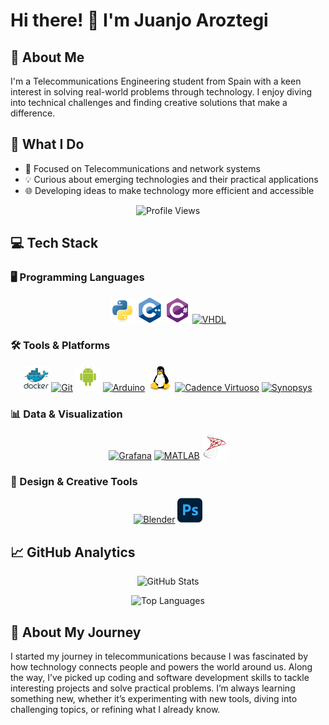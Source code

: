 # Hi there! 👋 I'm Juanjo Aroztegi

## 🌟 About Me

I'm a Telecommunications Engineering student from Spain with a keen interest in solving real-world problems through technology. I enjoy diving into technical challenges and finding creative solutions that make a difference.

## 🚀 What I Do

- 📡 Focused on Telecommunications and network systems
- 💡 Curious about emerging technologies and their practical applications
- 🌐 Developing ideas to make technology more efficient and accessible

<p align="center">
  <img src="https://komarev.com/ghpvc/?username=jjaroztegi&label=Profile%20views&color=0e75b6&style=flat" alt="Profile Views" />
</p>

## 💻 Tech Stack

### 🖥️ Programming Languages

<p align="center">
  <a href="https://www.python.org" target="_blank"><img src="https://raw.githubusercontent.com/devicons/devicon/master/icons/python/python-original.svg" alt="Python" width="40" height="40" /></a>
  <a href="https://www.w3schools.com/cpp/" target="_blank"><img src="https://raw.githubusercontent.com/devicons/devicon/master/icons/cplusplus/cplusplus-original.svg" alt="C++" width="40" height="40" /></a>
  <a href="https://www.w3schools.com/cs/" target="_blank"><img src="https://raw.githubusercontent.com/devicons/devicon/master/icons/csharp/csharp-original.svg" alt="C#" width="40" height="40" /></a>
  <a href="https://en.wikipedia.org/wiki/VHDL" target="_blank"><img src="https://cdn.prod.website-files.com/6047a9e35e5dc54ac86ddd90/638a61921edcd67d5720a25a__MFi-0rEM2Y6219Ky3MT0ee_95o0d6Ah_5hM11khoTE.png" alt="VHDL" width="40" height="40" /></a>
</p>

### 🛠️ Tools & Platforms

<p align="center">
  <a href="https://www.docker.com/" target="_blank"><img src="https://raw.githubusercontent.com/devicons/devicon/master/icons/docker/docker-original-wordmark.svg" alt="Docker" width="40" height="40" /></a>
  <a href="https://git-scm.com/" target="_blank"><img src="https://www.vectorlogo.zone/logos/git-scm/git-scm-icon.svg" alt="Git" width="40" height="40" /></a>
  <a href="https://developer.android.com" target="_blank"><img src="https://raw.githubusercontent.com/devicons/devicon/master/icons/android/android-original-wordmark.svg" alt="Android" width="40" height="40" /></a>
  <a href="https://www.arduino.cc/" target="_blank"><img src="https://cdn.worldvectorlogo.com/logos/arduino-1.svg" alt="Arduino" width="40" height="40" /></a>
  <a href="https://www.linux.org/" target="_blank"><img src="https://raw.githubusercontent.com/devicons/devicon/master/icons/linux/linux-original.svg" alt="Linux" width="40" height="40" /></a>
  <a href="https://www.cadence.com/en_US/home/tools/custom-ic-analog-rf-design/virtuoso-platform.html" target="_blank"><img src="https://cdn.brandfetch.io/idt8qlEZip/w/400/h/400/theme/dark/icon.jpeg?c=1dxbfHSJFAPEGdCLU4o5B" alt="Cadence Virtuoso" width="40" height="40" /></a>
  <a href="https://www.synopsys.com/" target="_blank"><img src="https://cdn.brandfetch.io/idKFOnLK1I/w/360/h/360/theme/dark/icon.png?c=1dxbfHSJFAPEGdCLU4o5B" alt="Synopsys" width="40" height="40" /></a>
</p>

### 📊 Data & Visualization

<p align="center">
  <a href="https://grafana.com" target="_blank"><img src="https://www.vectorlogo.zone/logos/grafana/grafana-icon.svg" alt="Grafana" width="40" height="40" /></a>
  <a href="https://www.mathworks.com/" target="_blank"><img src="https://upload.wikimedia.org/wikipedia/commons/2/21/Matlab_Logo.png" alt="MATLAB" width="40" height="40" /></a>
  <a href="https://www.microsoft.com/en-us/sql-server" target="_blank"><img src="https://raw.githubusercontent.com/devicons/devicon/refs/heads/master/icons/microsoftsqlserver/microsoftsqlserver-original.svg" alt="MS SQL" width="40" height="40" /></a>
</p>

### 🎨 Design & Creative Tools

<p align="center">
  <a href="https://www.blender.org/" target="_blank"><img src="https://download.blender.org/branding/community/blender_community_badge_white.svg" alt="Blender" width="40" height="40" /></a>
  <a href="https://www.adobe.com/products/photoshop" target="_blank"><img src="https://raw.githubusercontent.com/devicons/devicon/refs/heads/master/icons/photoshop/photoshop-original.svg" alt="Photoshop" width="40" height="40" /></a>
</p>

## 📈 GitHub Analytics

<p align="center">
  <img src="https://github-readme-stats.vercel.app/api?username=jjaroztegi&show_icons=true&locale=en&theme=dark" alt="GitHub Stats" />
</p>

<p align="center">
  <img src="https://github-readme-stats.vercel.app/api/top-langs?username=jjaroztegi&show_icons=true&locale=en&layout=compact&theme=dark" alt="Top Languages" />
</p>

## 📝 About My Journey

I started my journey in telecommunications because I was fascinated by how technology connects people and powers the world around us. Along the way, I’ve picked up coding and software development skills to tackle interesting projects and solve practical problems. I’m always learning something new, whether it’s experimenting with new tools, diving into challenging topics, or refining what I already know.
